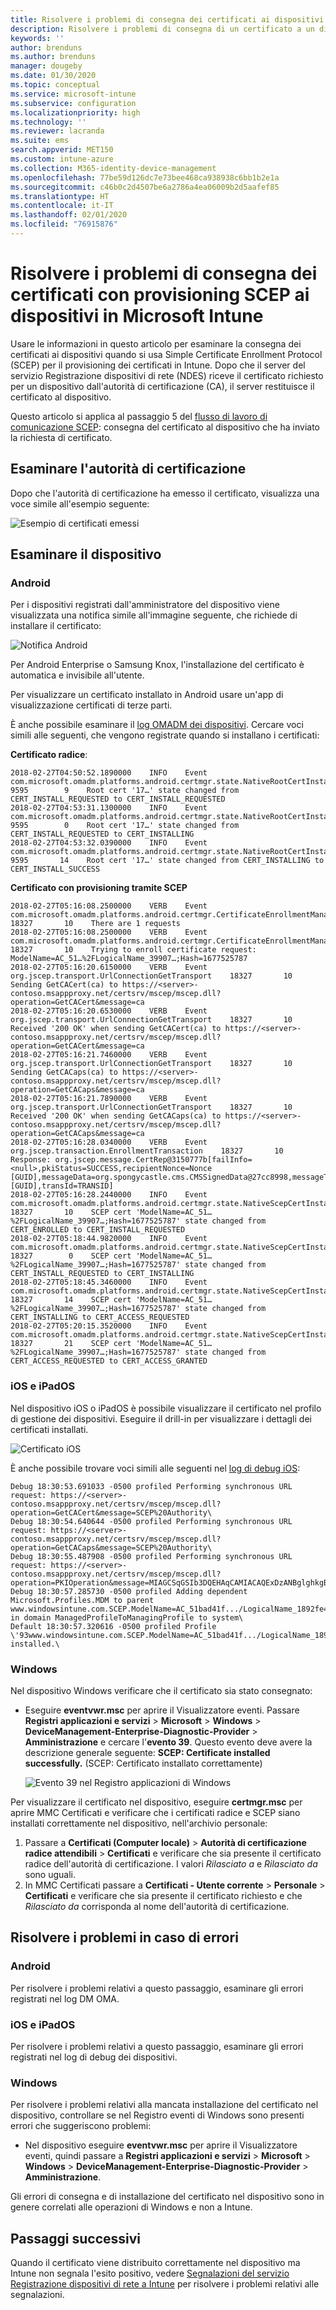 ```yaml
---
title: Risolvere i problemi di consegna dei certificati ai dispositivi quando si usa SCEP con Microsoft Intune | Microsoft Docs
description: Risolvere i problemi di consegna di un certificato a un dispositivo dall'autorità di certificazione quando si usano i profili certificato SCEP con Intune per distribuire i certificati.
keywords: ''
author: brenduns
ms.author: brenduns
manager: dougeby
ms.date: 01/30/2020
ms.topic: conceptual
ms.service: microsoft-intune
ms.subservice: configuration
ms.localizationpriority: high
ms.technology: ''
ms.reviewer: lacranda
ms.suite: ems
search.appverid: MET150
ms.custom: intune-azure
ms.collection: M365-identity-device-management
ms.openlocfilehash: 77be59d126dc7e73bee468ca938938c6bb1b2e1a
ms.sourcegitcommit: c46b0c2d4507be6a2786a4ea06009b2d5aafef85
ms.translationtype: HT
ms.contentlocale: it-IT
ms.lasthandoff: 02/01/2020
ms.locfileid: "76915876"
---
```

# <a name="troubleshoot-the-delivery-of-certificates-provisioned-by-scep-to-devices-in-microsoft-intune"></a>Risolvere i problemi di consegna dei certificati con provisioning SCEP ai dispositivi in Microsoft Intune

Usare le informazioni in questo articolo per esaminare la consegna dei certificati ai dispositivi quando si usa Simple Certificate Enrollment Protocol (SCEP) per il provisioning dei certificati in Intune. Dopo che il server del servizio Registrazione dispositivi di rete (NDES) riceve il certificato richiesto per un dispositivo dall'autorità di certificazione (CA), il server restituisce il certificato al dispositivo.

Questo articolo si applica al passaggio 5 del [flusso di lavoro di comunicazione SCEP](troubleshoot-scep-certificate-profiles.md): consegna del certificato al dispositivo che ha inviato la richiesta di certificato.

## <a name="review-the-certification-authority"></a>Esaminare l'autorità di certificazione

Dopo che l'autorità di certificazione ha emesso il certificato, visualizza una voce simile all'esempio seguente:

![Esempio di certificati emessi](../protect/media/troubleshoot-scep-certificate-delivery/certificate-authority.png)

## <a name="review-the-device"></a>Esaminare il dispositivo

### <a name="android"></a>Android

Per i dispositivi registrati dall'amministratore del dispositivo viene visualizzata una notifica simile all'immagine seguente, che richiede di installare il certificato:

![Notifica Android](../protect/media/troubleshoot-scep-certificate-delivery/android-notification.png)

Per Android Enterprise o Samsung Knox, l'installazione del certificato è automatica e invisibile all'utente.

Per visualizzare un certificato installato in Android usare un'app di visualizzazione certificati di terze parti.

È anche possibile esaminare il [log OMADM dei dispositivi](troubleshoot-scep-certificate-profiles.md#logs-for-android-devices). Cercare voci simili alle seguenti, che vengono registrate quando si installano i certificati:

**Certificato radice**:

```
2018-02-27T04:50:52.1890000    INFO    Event     com.microsoft.omadm.platforms.android.certmgr.state.NativeRootCertInstallStateMachine     9595        9    Root cert '17…' state changed from CERT_INSTALL_REQUESTED to CERT_INSTALL_REQUESTED
2018-02-27T04:53:31.1300000    INFO    Event     com.microsoft.omadm.platforms.android.certmgr.state.NativeRootCertInstallStateMachine     9595        0    Root cert '17…' state changed from CERT_INSTALL_REQUESTED to CERT_INSTALLING
2018-02-27T04:53:32.0390000    INFO    Event     com.microsoft.omadm.platforms.android.certmgr.state.NativeRootCertInstallStateMachine     9595       14    Root cert '17…' state changed from CERT_INSTALLING to CERT_INSTALL_SUCCESS
```

**Certificato con provisioning tramite SCEP**

```
2018-02-27T05:16:08.2500000    VERB    Event     com.microsoft.omadm.platforms.android.certmgr.CertificateEnrollmentManager    18327       10    There are 1 requests
2018-02-27T05:16:08.2500000    VERB    Event     com.microsoft.omadm.platforms.android.certmgr.CertificateEnrollmentManager    18327       10    Trying to enroll certificate request: ModelName=AC_51…%2FLogicalName_39907…;Hash=1677525787
2018-02-27T05:16:20.6150000    VERB    Event     org.jscep.transport.UrlConnectionGetTransport    18327       10    Sending GetCACert(ca) to https://<server>-contoso.msappproxy.net/certsrv/mscep/mscep.dll?operation=GetCACert&message=ca
2018-02-27T05:16:20.6530000    VERB    Event     org.jscep.transport.UrlConnectionGetTransport    18327       10    Received '200 OK' when sending GetCACert(ca) to https://<server>-contoso.msappproxy.net/certsrv/mscep/mscep.dll?operation=GetCACert&message=ca
2018-02-27T05:16:21.7460000    VERB    Event     org.jscep.transport.UrlConnectionGetTransport    18327       10    Sending GetCACaps(ca) to https://<server>-contoso.msappproxy.net/certsrv/mscep/mscep.dll?operation=GetCACaps&message=ca
2018-02-27T05:16:21.7890000    VERB    Event     org.jscep.transport.UrlConnectionGetTransport    18327       10    Received '200 OK' when sending GetCACaps(ca) to https://<server>-contoso.msappproxy.net/certsrv/mscep/mscep.dll?operation=GetCACaps&message=ca
2018-02-27T05:16:28.0340000    VERB    Event     org.jscep.transaction.EnrollmentTransaction    18327       10    Response: org.jscep.message.CertRep@3150777b[failInfo=<null>,pkiStatus=SUCCESS,recipientNonce=Nonce [GUID],messageData=org.spongycastle.cms.CMSSignedData@27cc8998,messageType=CERT_REP,senderNonce=Nonce [GUID],transId=TRANSID]
2018-02-27T05:16:28.2440000    INFO    Event     com.microsoft.omadm.platforms.android.certmgr.state.NativeScepCertInstallStateMachine    18327       10    SCEP cert 'ModelName=AC_51…%2FLogicalName_39907…;Hash=1677525787' state changed from CERT_ENROLLED to CERT_INSTALL_REQUESTED
2018-02-27T05:18:44.9820000    INFO    Event     com.microsoft.omadm.platforms.android.certmgr.state.NativeScepCertInstallStateMachine    18327        0    SCEP cert 'ModelName=AC_51…%2FLogicalName_39907…;Hash=1677525787' state changed from CERT_INSTALL_REQUESTED to CERT_INSTALLING
2018-02-27T05:18:45.3460000    INFO    Event     com.microsoft.omadm.platforms.android.certmgr.state.NativeScepCertInstallStateMachine    18327       14    SCEP cert 'ModelName=AC_51…%2FLogicalName_39907…;Hash=1677525787' state changed from CERT_INSTALLING to CERT_ACCESS_REQUESTED
2018-02-27T05:20:15.3520000    INFO    Event     com.microsoft.omadm.platforms.android.certmgr.state.NativeScepCertInstallStateMachine    18327       21    SCEP cert 'ModelName=AC_51…%2FLogicalName_39907…;Hash=1677525787' state changed from CERT_ACCESS_REQUESTED to CERT_ACCESS_GRANTED
```

### <a name="ios-and-ipados"></a>iOS e iPadOS

Nel dispositivo iOS o iPadOS è possibile visualizzare il certificato nel profilo di gestione dei dispositivi. Eseguire il drill-in per visualizzare i dettagli dei certificati installati.

![Certificato iOS](../protect/media/troubleshoot-scep-certificate-delivery/ios-certificate.png)

È anche possibile trovare voci simili alle seguenti nel [log di debug iOS](troubleshoot-scep-certificate-profiles.md#logs-for-ios-and-ipados-devices):

```
Debug 18:30:53.691033 -0500 profiled Performing synchronous URL request: https://<server>-contoso.msappproxy.net/certsrv/mscep/mscep.dll?operation=GetCACert&message=SCEP%20Authority\  
Debug 18:30:54.640644 -0500 profiled Performing synchronous URL request: https://<server>-contoso.msappproxy.net/certsrv/mscep/mscep.dll?operation=GetCACaps&message=SCEP%20Authority\ 
Debug 18:30:55.487908 -0500 profiled Performing synchronous URL request: https://<server>-contoso.msappproxy.net/certsrv/mscep/mscep.dll?operation=PKIOperation&message=MIAGCSqGSIb3DQEHAqCAMIACAQExDzANBglghkgBZQMEAgMFADCABgkqhkiG9w0BBwGggCSABIIZfzCABgkqhkiG9w0BBwOggDCAAgEAMYIBgjCCAX4CAQAwZjBPMRUwEwYKCZImiZPyLGQBGRYFbG9jYWwxHDAaBgoJkiaJk/IsZAEZFgxmb3VydGhjb2ZmZWUxGDAWBgNVBAMTD0ZvdXJ0aENvZmZlZSBDQQITaAAAAAmaneVjEPlcTwAAAAAACTANBgkqhkiG9w0BAQEFAASCAQCqfsOYpuBToerQLkw/tl4tH9E+97TBTjGQN9NCjSgb78fF6edY0pNDU+PH4RB356wv3rfZi5IiNrVu5Od4k6uK4w0582ZM2n8NJFRY7KWSNHsmTIWlo/Vcr4laAtq5rw+CygaYcefptcaamkjdLj07e/Uk4KsetGo7ztPVjSEFwfRIfKv474dLDmPqp0ZwEWRQG 
Debug 18:30:57.285730 -0500 profiled Adding dependent Microsoft.Profiles.MDM to parent www.windowsintune.com.SCEP.ModelName=AC_51bad41f.../LogicalName_1892fe4c...;Hash=-912418295 in domain ManagedProfileToManagingProfile to system\ 
Default 18:30:57.320616 -0500 profiled Profile \'93www.windowsintune.com.SCEP.ModelName=AC_51bad41f.../LogicalName_1892fe4c...;Hash=-912418295\'94 installed.\ 
```

### <a name="windows"></a>Windows

Nel dispositivo Windows verificare che il certificato sia stato consegnato:

- Eseguire **eventvwr.msc** per aprire il Visualizzatore eventi. Passare **Registri applicazioni e servizi** > **Microsoft** > **Windows** > **DeviceManagement-Enterprise-Diagnostic-Provider** > **Amministrazione** e cercare l'**evento 39**. Questo evento deve avere la descrizione generale seguente: **SCEP: Certificate installed successfully.** (SCEP: Certificato installato correttamente)

   ![Evento 39 nel Registro applicazioni di Windows](../protect/media/troubleshoot-scep-certificate-delivery/device-app-log.png)

Per visualizzare il certificato nel dispositivo, eseguire **certmgr.msc** per aprire MMC Certificati e verificare che i certificati radice e SCEP siano installati correttamente nel dispositivo, nell'archivio personale:

   1. Passare a **Certificati (Computer locale)**  > **Autorità di certificazione radice attendibili** > **Certificati** e verificare che sia presente il certificato radice dell'autorità di certificazione. I valori *Rilasciato a* e *Rilasciato da* sono uguali.
   2. In MMC Certificati passare a **Certificati - Utente corrente** > **Personale** > **Certificati** e verificare che sia presente il certificato richiesto e che *Rilasciato da* corrisponda al nome dell'autorità di certificazione.

## <a name="troubleshoot-failures"></a>Risolvere i problemi in caso di errori

### <a name="android"></a>Android

Per risolvere i problemi relativi a questo passaggio, esaminare gli errori registrati nel log DM OMA.

### <a name="ios-and-ipados"></a>iOS e iPadOS

Per risolvere i problemi relativi a questo passaggio, esaminare gli errori registrati nel log di debug dei dispositivi.

### <a name="windows"></a>Windows

Per risolvere i problemi relativi alla mancata installazione del certificato nel dispositivo, controllare se nel Registro eventi di Windows sono presenti errori che suggeriscono problemi:

- Nel dispositivo eseguire **eventvwr.msc** per aprire il Visualizzatore eventi, quindi passare a **Registri applicazioni e servizi** > **Microsoft** > **Windows** > **DeviceManagement-Enterprise-Diagnostic-Provider** > **Amministrazione**.

Gli errori di consegna e di installazione del certificato nel dispositivo sono in genere correlati alle operazioni di Windows e non a Intune.

## <a name="next-steps"></a>Passaggi successivi

Quando il certificato viene distribuito correttamente nel dispositivo ma Intune non segnala l'esito positivo, vedere [Segnalazioni del servizio Registrazione dispositivi di rete a Intune](troubleshoot-scep-certificate-reporting.md) per risolvere i problemi relativi alle segnalazioni.
